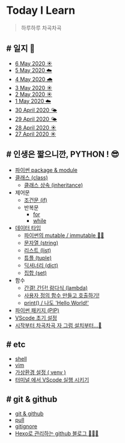 # Today I Learn 
  
> 하루하루 차곡차곡

## # 일지 📝
- [6 May 2020 ☀️](record/6May2020.md)
- [5 May 2020 ☁️](record/5May2020.md)
- [4 May 2020 🌧](record/4May2020.md)
- [3 May 2020 ☀️](record/3May2020.md)
- [2 May 2020 ☀️](/record/2May2020.md)
- [1 May 2020 ☁️](/record/1May2020.md)
- [30 April 2020 🌤](/record/30April2020.md)
- [29 April 2020 🌤](/record/29April2020.md)
- [28 April 2020 ☀️](/record/28April2020.md)
- [27 April 2020 ☀️](/record/27April2020.md)

## # 인생은 짧으니깐,   PYTHON ! 😎
- [파이썬 package & module](/python/package-module.md)
- [클래스 (class)](python/class.md)
  - [클래스 상속 (inheritance)](/python/class-inheritance.md)
- 제어문
  - [조건문 (if)](/python/control-if.md)
  - 반복문
    - [for](/python/control-for.md)
    - [while](/python/control-while.md)
- [데이터 타입](/python/datatype.md)
  - [파이썬의 mutable / immutable 👏🏼](/python/mutable-immutable.md)
  - [문자열 (string)](/python/datatype-string.md)
  - [리스트 (list)](/python/datatype-list.md)
  - [튜플 (tuple)](/python/datatype-tuple.md)
  - [딕셔너리 (dict)](/python/datatype-dict.md)
  - [집합 (set)](/python/datatype-set.md)
- 함수
  - [간결! 간단! 람다식 (lambda)](/python/function-lambda.md)
  - [사용자 정의 함수 만들고 호출하기!](/python/function.md)
  - [print() / 나도 'Hello World!'](/python/function-print.md)
- [파이썬 패키지 (PIP)](/python/pip.md)
- [VScode 초기 설정](/python/setting.md)
- [시작부터 차곡차곡 자 그럼 설치부터...🧩](/python/downloads.md)

## # etc
- [shell](/etc/shell.md)
- [vim](/etc/vim.md)
- [가상환경 설정 ( venv )](/etc/virtualen.md)
- [터미널 에서 VScode 실행 시키기](/etc/openvscode.md)

## # git & github
- [git & github](/github-Class/git.md)
- [pull](/github-Class/pull.md)
- [gitignore](/github-Class/git-ignore.md)
- [Hexo로 관리하는 github 블로그 👨🏻‍💻](github-Class/blog.md)


